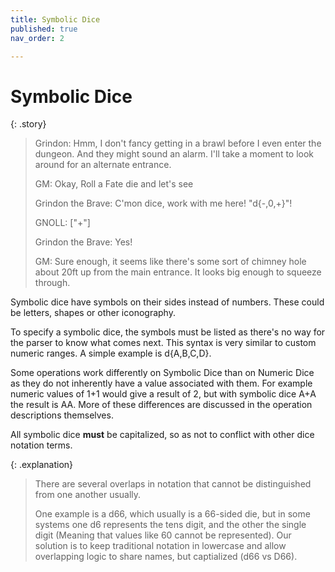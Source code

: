 ```yaml
---
title: Symbolic Dice
published: true
nav_order: 2

---
```


# Symbolic Dice

{: .story}
>
>   Grindon: Hmm, I don't fancy getting in a brawl before I even enter the dungeon. And they might sound an alarm. I'll take a moment to look around for an alternate entrance.
>
>   GM: Okay, Roll a Fate die and let's see
>
>   Grindon the Brave: C'mon dice, work with me here! "d{-,0,+}"!
>
>   GNOLL: ["+"]
>
>   Grindon the Brave: Yes! 
>
>   GM: Sure enough, it seems like there's some sort of chimney hole about 20ft up from the main entrance. It looks big enough to squeeze through.


Symbolic dice have symbols on their sides instead of numbers. These could be letters, shapes or other iconography.

To specify a symbolic dice, the symbols must be listed as there's no way for the parser to know what comes next. This syntax is very similar to custom numeric ranges. A simple example is d{A,B,C,D}.

Some operations work differently on Symbolic Dice than on Numeric Dice as they do not inherently have a value associated with them. For example numeric values of 1+1 would give a result of 2, but with symbolic dice A+A the result is AA. More of these differences are discussed in the operation descriptions themselves.

All symbolic dice **must** be capitalized, so as not to conflict with other dice notation terms.

{: .explanation}
> There are several overlaps in notation that cannot be distinguished from one another usually.
>
> One example is a d66, which usually is a 66-sided die, but in some systems one d6 represents the tens digit, and the other the single digit (Meaning that values like 60 cannot be represented). Our solution is to keep traditional notation in lowercase and allow overlapping logic to share names, but captialized (d66 vs D66).